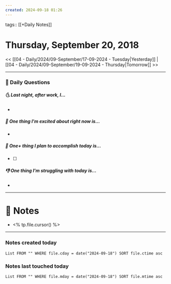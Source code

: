 ```yaml
---
created: 2024-09-18 01:26
---
```

tags:: [[+Daily Notes]]

# Thursday, September 20, 2018

<< [[04 - Daily/2024/09-September/17-09-2024 - Tuesday|Yesterday]] | [[04 - Daily/2024/09-September/19-09-2024 - Thursday|Tomorrow]] >>

---
### 📅 Daily Questions
##### 🌜 Last night, after work, I...
- 

##### 🙌 One thing I'm excited about right now is...
- 

##### 🚀 One+ thing I plan to accomplish today is...
- [ ] 

##### 👎 One thing I'm struggling with today is...
- 

---
# 📝 Notes
- <% tp.file.cursor() %>

---
### Notes created today
```dataview
List FROM "" WHERE file.cday = date("2024-09-18") SORT file.ctime asc
```

### Notes last touched today
```dataview
List FROM "" WHERE file.mday = date("2024-09-18") SORT file.mtime asc
```